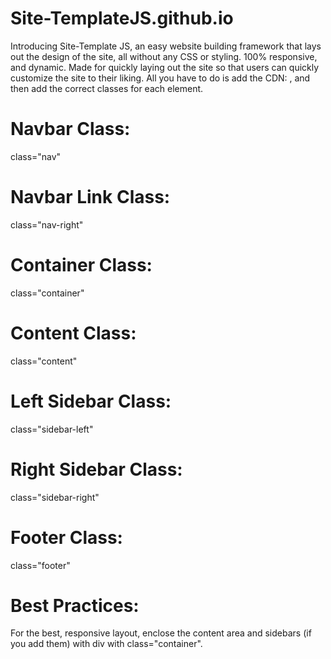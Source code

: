 # Site-TemplateJS.github.io
Introducing Site-Template JS, an easy website building framework that lays out the design of the site, all without any CSS or styling. 100% responsive, and dynamic. Made for quickly laying out the site so that users can quickly customize the site to their liking.
All you have to do is add the CDN: <script src="https://site-templatejs.github.io/site-templatejs.min.js"></script>, and then add the correct classes for each element.
# Navbar Class: 
class="nav"
# Navbar Link Class:
class="nav-right"
# Container Class:
class="container"
# Content Class:
class="content"
# Left Sidebar Class:
class="sidebar-left"
# Right Sidebar Class:
class="sidebar-right"
# Footer Class:
class="footer"
# Best Practices:
For the best, responsive layout, enclose the content area and sidebars (if you add them) with div with class="container".
